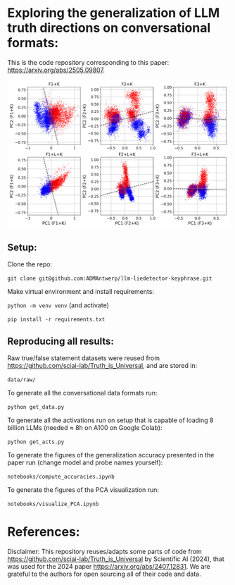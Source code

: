# Exploring the generalization of LLM truth directions on conversational formats:

This is the code repository corresponding to this paper: https://arxiv.org/abs/2505.09807. 

![](figures/Llama3-8b-instruct/keyphrase_pca.png)

## Setup: 

Clone the repo:

`git clone git@github.com:ADMAntwerp/llm-liedetector-keyphrase.git`

Make virtual environment and install requirements:

`python -m venv venv` (and activate)

`pip install -r requirements.txt`

## Reproducing all results:

Raw true/false statement datasets were reused from https://github.com/sciai-lab/Truth_is_Universal, and are stored in:

`data/raw/ `

To generate all the conversational data formats run:

`python get_data.py`

To generate all the activations run on setup that is capable of loading 8 billion LLMs (needed $\approx$ 8h on A100 on Google Colab):

`python get_acts.py`

To generate the figures of the generalization accuracy presented in the paper run (change model and probe names yourself):

`notebooks/compute_accuracies.ipynb`

To generate the figures of the PCA visualization run:

`notebooks/visualize_PCA.ipynb`

# References:

Disclaimer: This repository reuses/adapts some parts of code from https://github.com/sciai-lab/Truth_is_Universal by Scientific AI (2024), that was used for the 2024 paper https://arxiv.org/abs/2407.12831. We are grateful to the authors for open sourcing all of their code and data.
